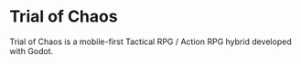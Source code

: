 # Trial of Chaos

Trial of Chaos is a mobile-first Tactical RPG / Action RPG hybrid developed with Godot.
